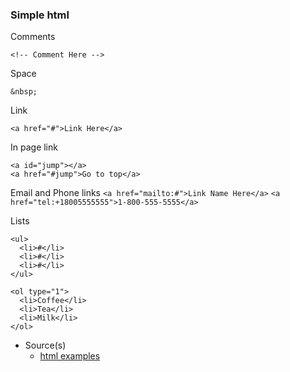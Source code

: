 ### Simple html

Comments

``<!-- Comment Here -->``

Space

`&nbsp;`

Link

`<a href="#">Link Here</a>`

In page link

```
<a id="jump"></a>
<a href="#jump">Go to top</a>
```
Email and Phone links
`<a href="mailto:#">Link Name Here</a>`
`<a href="tel:+18005555555">1-800-555-5555</a>`

Lists
```
<ul>
  <li>#</li>
  <li>#</li>
  <li>#</li>
</ul>

<ol type="1">
  <li>Coffee</li>
  <li>Tea</li>
  <li>Milk</li>
</ol> 
```

- Source(s)
  - [html examples](https://www.w3schools.com/html/default.asp)
